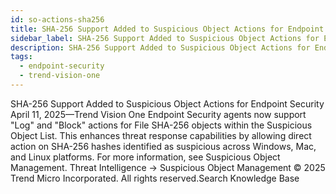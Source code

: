 ```yaml
---
id: so-actions-sha256
title: SHA-256 Support Added to Suspicious Object Actions for Endpoint Security
sidebar_label: SHA-256 Support Added to Suspicious Object Actions for Endpoint Security
description: SHA-256 Support Added to Suspicious Object Actions for Endpoint Security
tags:
  - endpoint-security
  - trend-vision-one
---
```


 SHA-256 Support Added to Suspicious Object Actions for Endpoint Security April 11, 2025—Trend Vision One Endpoint Security agents now support "Log" and "Block" actions for File SHA-256 objects within the Suspicious Object List. This enhances threat response capabilities by allowing direct action on SHA-256 hashes identified as suspicious across Windows, Mac, and Linux platforms. For more information, see Suspicious Object Management. Threat Intelligence → Suspicious Object Management © 2025 Trend Micro Incorporated. All rights reserved.Search Knowledge Base
